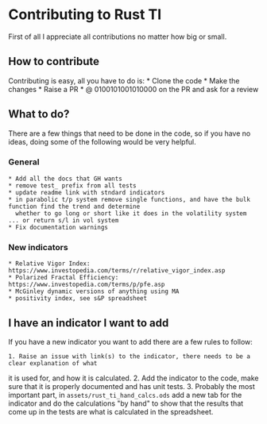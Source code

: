 # Contributing to Rust TI

First of all I appreciate all contributions no matter how big or small.

## How to contribute

Contributing is easy, all you have to do is:
    * Clone the code
    * Make the changes
    * Raise a PR
    * @ 0100101001010000 on the PR and ask for a review

## What to do?

There are a few things that need to be done in the code, so if you have no ideas, doing some of the following
would be very helpful.

### General

    * Add all the docs that GH wants
    * remove test_ prefix from all tests
    * update readme link with stndard indicators
    * in parabolic t/p system remove single functions, and have the bulk function find the trend and determine
      whether to go long or short like it does in the volatility system ... or return s/l in vol system
    * Fix documentation warnings

### New indicators

    * Relative Vigor Index: https://www.investopedia.com/terms/r/relative_vigor_index.asp
    * Polarized Fractal Efficiency: https://www.investopedia.com/terms/p/pfe.asp
    * McGinley dynamic versions of anything using MA
    * positivity index, see s&P spreadsheet

## I have an indicator I want to add

If you have a new indicator you want to add there are a few rules to follow:

    1. Raise an issue with link(s) to the indicator, there needs to be a clear explanation of what
it is used for, and how it is calculated.
    2. Add the indicator to the code, make sure that it is properly documented and has unit tests.
    3. Probably the most important part, in `assets/rust_ti_hand_calcs.ods` add a new tab for the indicator
and do the calculations "by hand" to show that the results that come up in the tests are what is calculated in the spreadsheet.
